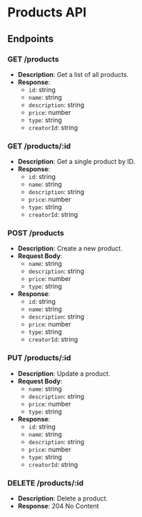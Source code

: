 # Products API

## Endpoints

### GET /products
- **Description**: Get a list of all products.
- **Response**:
  - `id`: string
  - `name`: string
  - `description`: string
  - `price`: number
  - `type`: string
  - `creatorId`: string

### GET /products/:id
- **Description**: Get a single product by ID.
- **Response**:
  - `id`: string
  - `name`: string
  - `description`: string
  - `price`: number
  - `type`: string
  - `creatorId`: string

### POST /products
- **Description**: Create a new product.
- **Request Body**:
  - `name`: string
  - `description`: string
  - `price`: number
  - `type`: string
- **Response**:
  - `id`: string
  - `name`: string
  - `description`: string
  - `price`: number
  - `type`: string
  - `creatorId`: string

### PUT /products/:id
- **Description**: Update a product.
- **Request Body**:
  - `name`: string
  - `description`: string
  - `price`: number
  - `type`: string
- **Response**:
  - `id`: string
  - `name`: string
  - `description`: string
  - `price`: number
  - `type`: string
  - `creatorId`: string

### DELETE /products/:id
- **Description**: Delete a product.
- **Response**: 204 No Content
